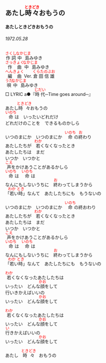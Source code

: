 <style type="text/css">
    ruby{
        ruby-position: over;
    }
    ruby > rt{font-size: 12px;color:red;}
    p{font:16px;font-size: '楷体'}
</style>

## あたし<ruby><rb>時々</rb><rp>(</rp><rt>ときどき</rt><rp>)</rp></ruby>おもうの
#### あたしときどきおもうの
###### 1972.05.28

<ruby><rb>作詞</rb><rp>(</rp><rt>さくし</rt><rp>)</rp></ruby>  <ruby><rb>中島</rb><rp>(</rp><rt>なかじま</rt><rp>)</rp></ruby>みゆき  
<ruby><rb>作曲</rb><rp>(</rp><rt>さっきょく</rt><rp>)</rp></ruby> <ruby><rb>中島</rb><rp>(</rp><rt>なかじま</rt><rp>)</rp></ruby>みゆき  
<ruby><rb>編曲</rb><rp>(</rp><rt>へんきょく</rt><rp>)</rp></ruby> </rb><rp>(</rp><rt>Ver.</rt><rp>)</rp></ruby> <ruby><rb>倉田</rb><rp>(</rp><rt>くらた</rt><rp>)</rp></ruby><ruby><rb>信雄</rb><rp>(</rp><rt>のぶお</rt><rp>)</rp></ruby>  
<ruby><rb>唄</rb><rp>(</rp><rt>うた</rt><rp>)</rp></ruby>  <ruby><rb>中島</rb><rp>(</rp><rt>なかじま</rt><rp>)</rp></ruby>みゆき  
□ LYRIC </rb><rp>(</rp><rt>a</rt><rp>)</rp></ruby>●『<ruby><rb>時代</rb><rp>(</rp><rt>じだい</rt><rp>)</rp></ruby>─Time goes around─』   
   
あたし<ruby><rb>時々</rb><rp>(</rp><rt>ときどき</rt><rp>)</rp></ruby>おもうの   
<ruby><rb>命</rb><rp>(</rp><rt>いのち</rt><rp>)</rp></ruby>は　いったいどれだけ   
どれだけのことを　できるものかしら   
   
いつのまにか　いつのまにか　<ruby><rb>命</rb><rp>(</rp><rt>いのち</rt><rp>)</rp></ruby>の<ruby><rb>終</rb><rp>(</rp><rt>お</rt><rp>)</rp></ruby>わり   
あたしたちが　<ruby><rb>若</rb><rp>(</rp><rt>わか</rt><rp>)</rp></ruby>くなくなったとき   
あたしたちは　まだ   
いつか　いつかと   
<ruby><rb>声</rb><rp>(</rp><rt>こえ</rt><rp>)</rp></ruby>をかけあうことがあるかしら   
<ruby><rb>命</rb><rp>(</rp><rt>いのち</rt><rp>)</rp></ruby>は　<ruby><rb>命</rb><rp>(</rp><rt>いのち</rt><rp>)</rp></ruby>は　   
なんにもしないうちに　<ruby><rb>終</rb><rp>(</rp><rt>お</rt><rp>)</rp></ruby>わってしまうから   
「<ruby><rb>若</rb><rp>(</rp><rt>わか</rt><rp>)</rp></ruby>い<ruby><rb>時</rb><rp>(</rp><rt>とき</rt><rp>)</rp></ruby>」なんて　あたしたちにも　もうないの   
   
いつのまにか　いつのまにか　<ruby><rb>命</rb><rp>(</rp><rt>いのち</rt><rp>)</rp></ruby>の終おわり   
あたしたちが　<ruby><rb>若</rb><rp>(</rp><rt>わか</rt><rp>)</rp></ruby>くなくなったとき   
あたしたちは　まだ   
いつか　いつかと   
<ruby><rb>声</rb><rp>(</rp><rt>こえ</rt><rp>)</rp></ruby>をかけあうことがあるかしら   
<ruby><rb>命</rb><rp>(</rp><rt>いのち</rt><rp>)</rp></ruby>は　<ruby><rb>命</rb><rp>(</rp><rt>いのち</rt><rp>)</rp></ruby>は   
なんにもしないうちに　<ruby><rb>終</rb><rp>(</rp><rt>お</rt><rp>)</rp></ruby>わってしまうから   
「<ruby><rb>若</rb><rp>(</rp><rt>わか</rt><rp>)</rp></ruby>い<ruby><rb>時</rb><rp>(</rp><rt>とき</rt><rp>)</rp></ruby>」なんて　あたしたちにも　もうないの   
   
<ruby><rb>若</rb><rp>(</rp><rt>わか</rt><rp>)</rp></ruby>くなくなったあたしたちは   
いったい　どんな<ruby><rb>顔</rb><rp>(</rp><rt>かお</rt><rp>)</rp></ruby>をして   
行</rb><rp>(</rp><rt>い</rt><rp>)</rp></ruby>きかえばいいの   
いったい　どんな<ruby><rb>顔</rb><rp>(</rp><rt>かお</rt><rp>)</rp></ruby>をして   
   
<ruby><rb>若</rb><rp>(</rp><rt>わか</rt><rp>)</rp></ruby>くなくなったあたしたちは   
いったい　どんな<ruby><rb>顔</rb><rp>(</rp><rt>かお</rt><rp>)</rp></ruby>をして   
<ruby><rb>行</rb><rp>(</rp><rt>い</rt><rp>)</rp></ruby>きかえばいいの   
いったい　どんな<ruby><rb>顔</rb><rp>(</rp><rt>かお</rt><rp>)</rp></ruby>をして   
   
あたし　<ruby><rb>時々</rb><rp>(</rp><rt>ときどき</rt><rp>)</rp></ruby>　おもうの   


